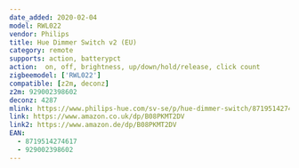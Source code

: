 ```yaml
---
date_added: 2020-02-04
model: RWL022
vendor: Philips
title: Hue Dimmer Switch v2 (EU)
category: remote
supports: action, batterypct
action:  on, off, brightness, up/down/hold/release, click count
zigbeemodel: ['RWL022']
compatible: [z2m, deconz]
z2m: 929002398602
deconz: 4287
mlink: https://www.philips-hue.com/sv-se/p/hue-dimmer-switch/8719514274617
link: https://www.amazon.co.uk/dp/B08PKMT2DV
link2: https://www.amazon.de/dp/B08PKMT2DV
EAN:
  - 8719514274617
  - 929002398602
---
```

